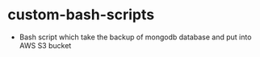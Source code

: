 # custom-bash-scripts
* Bash script which take the backup of mongodb database and put into AWS S3 bucket 
